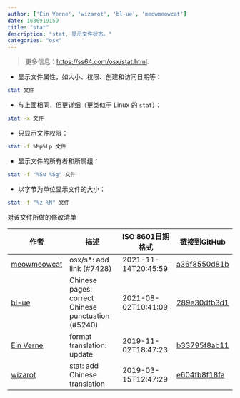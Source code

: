 ```yaml
---
author: ['Ein Verne', 'wizarot', 'bl-ue', 'meowmeowcat']
date: 1636919159
title: "stat"
description: "stat, 显示文件状态。"
categories: "osx"
---
```

> 更多信息：<https://ss64.com/osx/stat.html>.

- 显示文件属性，如大小、权限、创建和访问日期等：

```bash
stat 文件
```

- 与上面相同，但更详细（更类似于 Linux 的 `stat`）：

```bash
stat -x 文件
```

- 只显示文件权限：

```bash
stat -f %Mp%Lp 文件
```

- 显示文件的所有者和所属组：

```bash
stat -f "%Su %Sg" 文件
```

- 以字节为单位显示文件的大小：

```bash
stat -f "%z %N" 文件
```
对该文件所做的修改清单


作者 | 描述 | ISO 8601日期格式 | 链接到GitHub
------|-----|-----|-----
[meowmeowcat](mailto:meowmeowcat1211@gmail.com) | osx/s*: add link (#7428) | 2021-11-14T20:45:59 | [a36f8550d81b](https://github.com/tldr-pages/tldr/commit/a36f8550d81be6fbe04cb43f3d0a34f30e024b86)
[bl-ue](mailto:54780737+bl-ue@users.noreply.github.com) | Chinese pages: correct Chinese punctuation (#5240) | 2021-08-02T10:41:09 | [289e30dfb3d1](https://github.com/tldr-pages/tldr/commit/289e30dfb3d1d73bade9e3610e12bfc90e9270ae)
[Ein Verne](mailto:einverne@gmail.com) | format translation: update | 2019-11-02T18:47:23 | [b33795f8ab11](https://github.com/tldr-pages/tldr/commit/b33795f8ab11d9b0b539e149d5f450af7a059b3a)
[wizarot](mailto:wizarot@qq.com) | stat: add Chinese translation | 2019-03-15T12:47:29 | [e604fb8f18fa](https://github.com/tldr-pages/tldr/commit/e604fb8f18fa31b1163d93cdf065c5193d922047)


